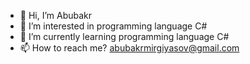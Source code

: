 - 👋 Hi, I’m Abubakr
- 👀 I’m interested in programming language C#
- 🌱 I’m currently learning programming language C#
- 📫 How to reach me? abubakrmirgiyasov@gmail.com
<!---
abubakrmirgiyasov/abubakrmirgiyasov is a ✨ special ✨ repository because its `README.md` (this file) appears on your GitHub profile.
You can click the Preview link to take a look at your changes.
--->
